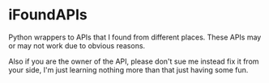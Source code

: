 # iFoundAPIs

Python wrappers to APIs that I found from different places. These APIs may or may not work due to obvious reasons.

Also if you are the owner of the API, please don't sue me instead fix it from your side, I'm just learning nothing more than that just having some fun.
